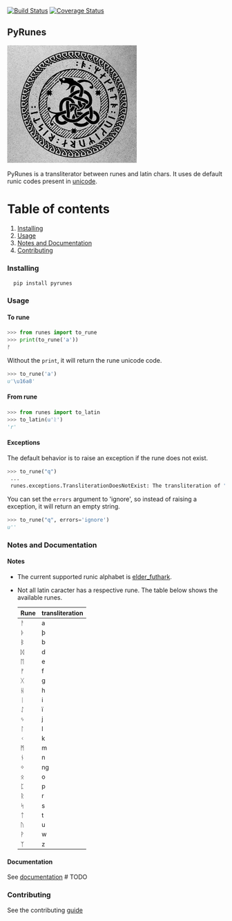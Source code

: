 [![Build Status](https://travis-ci.org/IuryAlves/pyrunes.svg?branch=master)](https://travis-ci.org/IuryAlves/pyrunes)
[![Coverage Status](https://coveralls.io/repos/github/IuryAlves/pyrunes/badge.svg?branch=master)](https://coveralls.io/github/IuryAlves/pyrunes?branch=master)



## PyRunes

[![rune snake](rune_snake.jpg)](rune_snake.jpg)

PyRunes is a transliterator between runes and latin chars. It uses de default runic codes present in [unicode](https://en.wikipedia.org/wiki/Runic_(Unicode_block)).

# Table of contents
1. [Installing](#installing)
2. [Usage](#usage)
3. [Notes and Documentation](#notes_and_documentation)
4. [Contributing](#contributing)


### Installing

<a name="installing"></a>

      pip install pyrunes


### Usage

<a name="usage"></a>

#### To rune

```python
>>> from runes import to_rune
>>> print(to_rune('a'))
ᚠ
```

Without the `print`, it will return the rune unicode code.

```python
>>> to_rune('a')
u'\u16a8'
```

#### From rune

```python
>>> from runes import to_latin
>>> to_latin(u'ᚱ')
'r'
```

#### Exceptions

The default behavior is to raise an exception if the rune does not exist.

```python
>>> to_rune("q")
 ...
 runes.exceptions.TransliterationDoesNotExist: The transliteration of "j" does not exist.
```

You can set the `errors` argument  to 'ignore', so instead of raising a exception, it will return an empty string.

```python
>>> to_rune("q", errors='ignore')
u''
```

### Notes and Documentation

<a name="notes_and_documentation"></a>

#### Notes

* The current supported runic alphabet is [elder_futhark](https://en.wikipedia.org/wiki/Elder_Futhark).


* Not all latin caracter has a respective rune. The table below shows the available runes.


     Rune    | transliteration
  -----------|----------------
   ᚨ         |   a
   ᚦ         |   þ
   ᛒ         |   b   
   ᛞ         |   d   
   ᛖ         |   e  
   ᚠ         |   f
   ᚷ         |   g   
   ᚺ         |   h  
   ᛁ         |   i
   ᛇ         |   ï 
   ᛃ         |   j  
   ᛚ         |   l   
   ᚲ         |   k   
   ᛗ         |   m   
   ᚾ         |   n
   ᛜ         |   ng
   ᛟ         |   o 
   ᛈ         |   p
   ᚱ         |   r
   ᛋ         |   s
   ᛏ         |   t
   ᚢ         |   u
   ᚹ         |   w
   ᛉ         |   z


#### Documentation

See [documentation](DOCUMENTATION.md) # TODO

### Contributing

<a name="contributing"></a>

See the contributing [guide](CONTRIBUTING.md)